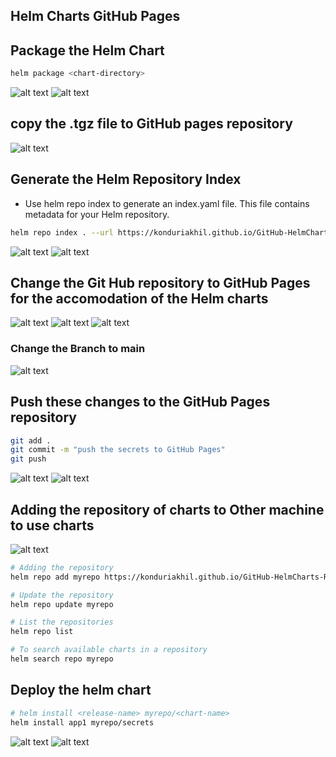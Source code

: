Helm Charts GitHub Pages
-------------------------
## Package the Helm Chart
```sh
helm package <chart-directory>
```
![alt text](images/helm1.png)
![alt text](images/helm2.png)
## copy the .tgz file to GitHub pages repository 
![alt text](images/helm3.png)
##  Generate the Helm Repository Index
* Use helm repo index to generate an index.yaml file. This file contains metadata for your Helm repository.
```sh
helm repo index . --url https://konduriakhil.github.io/GitHub-HelmCharts-Repository
```
![alt text](images/helm9.png)
![alt text](images/helm10.png)
## Change the Git Hub repository to GitHub Pages for the accomodation of the Helm charts
![alt text](images/helm4.png)
![alt text](images/helm5.png)
![alt text](images/helm6.png)
  ### Change the Branch to main
  ![alt text](images/helm7.png)

## Push these changes to the GitHub Pages repository
```sh
git add .
git commit -m "push the secrets to GitHub Pages"
git push
```
![alt text](images/helm8.png)
![alt text](images/helm11.png)
## Adding the repository of charts to Other machine to use charts
![alt text](images/helm12.png)
```sh
# Adding the repository
helm repo add myrepo https://konduriakhil.github.io/GitHub-HelmCharts-Repository

# Update the repository
helm repo update myrepo

# List the repositories
helm repo list

# To search available charts in a repository
helm search repo myrepo
```
## Deploy the helm chart
```sh
# helm install <release-name> myrepo/<chart-name>
helm install app1 myrepo/secrets
```
![alt text](images/helm13.png)
![alt text](images/helm14.png)